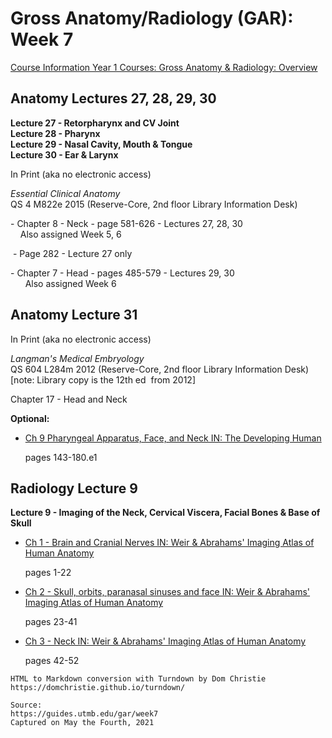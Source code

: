 # Gross Anatomy/Radiology (GAR): Week 7

[Course Information Year 1 Courses: Gross Anatomy & Radiology: Overview](/usmle/gar/course-information.html)

## Anatomy Lectures 27, 28, 29, 30

**Lecture 27 - Retorpharynx and CV Joint**  
**Lecture 28 - Pharynx**  
**Lecture 29 - Nasal Cavity, Mouth & Tongue**  
**Lecture 30 - Ear & Larynx**

In Print (aka no electronic access) 

_Essential Clinical Anatomy_  
QS 4 M822e 2015 (Reserve-Core, 2nd floor Library Information Desk)

\- Chapter 8 - Neck - page 581-626 - Lectures 27, 28, 30  
    Also assigned Week 5, 6

 - Page 282 - Lecture 27 only

\- Chapter 7 - Head - pages 485-579 - Lectures 29, 30  
      Also assigned Week 6

## Anatomy Lecture 31

In Print (aka no electronic access)

_Langman's Medical Embryology_  
QS 604 L284m 2012 (Reserve-Core, 2nd floor Library Information Desk)  
\[note: Library copy is the 12th ed  from 2012\]

Chapter 17 - Head and Neck

**Optional:**

*   [Ch 9 Pharyngeal Apparatus, Face, and Neck IN: The Developing Human](http://libux.utmb.edu/login?url=https://www.clinicalkey.com/#!/content/book/3-s2.0-B9780323611541000096)
    
    pages 143-180.e1
    

## Radiology Lecture 9

**Lecture 9 - Imaging of the Neck, Cervical Viscera, Facial Bones & Base of Skull**

*   [Ch 1 - Brain and Cranial Nerves IN: Weir & Abrahams' Imaging Atlas of Human Anatomy](http://libux.utmb.edu/login?url=https://www.clinicalkey.com/#!/content/book/3-s2.0-B9780723438267000010)
    
    pages 1-22
    
*   [Ch 2 - Skull, orbits, paranasal sinuses and face IN: Weir & Abrahams' Imaging Atlas of Human Anatomy](http://libux.utmb.edu/login?url=https://www.clinicalkey.com/#!/content/book/3-s2.0-B9780723438267000022)
    
    pages 23-41
    
*   [Ch 3 - Neck IN: Weir & Abrahams' Imaging Atlas of Human Anatomy](http://libux.utmb.edu/login?url=https://www.clinicalkey.com/#!/content/book/3-s2.0-B9780723438267000034)
    
    pages 42-52

```
HTML to Markdown conversion with Turndown by Dom Christie
https://domchristie.github.io/turndown/

Source:
https://guides.utmb.edu/gar/week7
Captured on May the Fourth, 2021
```
